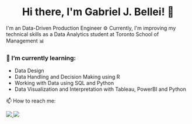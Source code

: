 <h1 align="center">
Hi there, I'm Gabriel J. Bellei! 👋
</h1>

I'm an Data-Driven Production Engineer ⚙️
Currently, I'm improving my technical skills as a Data Analytics student at Toronto School of Management 📊

### 🌱 I’m currently learning:

- Data Design
- Data Handling and Decision Making using R
- Working with Data using SQL and Python
- Data Visualization and Interpretation with Tableau, PowerBI and Python

📫 How to reach me:

<a href="https://www.linkedin.com/in/gabrieljabourbellei" alt="linkedin" target="_blank">

<img src="https://img.shields.io/badge/LinkedIn-%230077B5.svg?&style=flat-square&logo=linkedin&logoColor=white">

</a>

<a href="mailto:gabriel.bellei@engenharia.ufjf.br" alt="gmail" target="_blank">

<img src="https://img.shields.io/badge/-Gmail-FF0000?style=flat-square&labelColor=FF0000&logo=gmail&logoColor=white&link=mailto:gabriel.bellei@engenharia.ufjf.br" />

</a>
